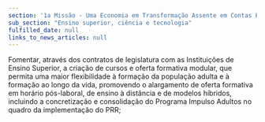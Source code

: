 ```yaml
---
section: '1a Missão - Uma Economia em Transformação Assente em Contas Equilibradas'
sub_section: "Ensino superior, ciência e tecnologia"
fulfilled_date: null
links_to_news_articles: null
---
```


Fomentar, através dos contratos de legislatura com as Instituições de Ensino Superior, a criação de cursos e oferta formativa modular, que permita uma maior flexibilidade à formação da população adulta e à formação ao longo da vida, promovendo o alargamento de oferta formativa em horário pós-laboral, de ensino à distância e de modelos híbridos, incluindo a concretização e consolidação do Programa Impulso Adultos no quadro da implementação do PRR;
